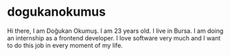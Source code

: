 # dogukanokumus
Hi there, I am Doğukan Okumuş. I am 23 years old. I live in Bursa. I am doing an internship as a frontend developer. I love software very much and I want to do this job in every moment of my life.



